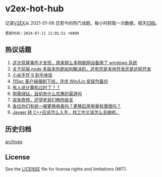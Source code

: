 # v2ex-hot-hub

 记录[V2EX](https://www.v2ex.com/)从 2021-01-06 日至今的热门话题。每小时抓取一次数据，按天[归档](archives)。

`更新时间：2024-07-21 11:01:51 +0800`

## 热议话题

1. [这次蓝屏事件才发现，原来那么多物联网设备用了 windows 系统](https://www.v2ex.com/t/1058817)
1. [关于前端 node 多版本你是如何解决的，还有您是本地开发还是远程开发](https://www.v2ex.com/t/1058772)
1. [小米手环 9 到手体验](https://www.v2ex.com/t/1058766)
1. [115pc 客户端强制下线，寻求 Win/Lin 安装包备份](https://www.v2ex.com/t/1058788)
1. [有人说计算机过时了？？](https://www.v2ex.com/t/1058790)
1. [刚需绿钻，目前有什么优惠的渠道吗](https://www.v2ex.com/t/1058795)
1. [突发奇想，还望老哥们畅所欲言](https://www.v2ex.com/t/1058777)
1. [各位你们有统一被更换电表吗？更换后用电量有激增吗？](https://www.v2ex.com/t/1058762)
1. [Javaer 转 C++应该怎么入手，找工作又该怎么去做呢。](https://www.v2ex.com/t/1058769)

## 历史归档

[archives](archives)

## License

See the [LICENSE](LICENSE) file for license rights and limitations (MIT).
